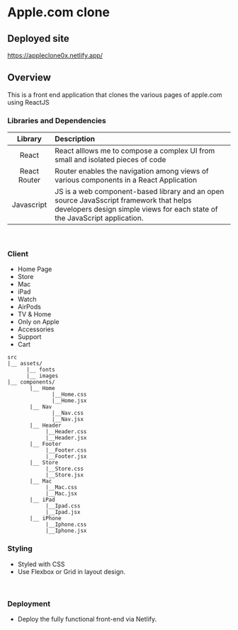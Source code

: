 # Apple.com clone

## Deployed site
https://appleclone0x.netlify.app/

## Overview

This is a front end application that clones the various pages of apple.com using ReactJS

 ### Libraries and Dependencies

|     Library      | Description                                |
| :--------------: | :----------------------------------------- |
|      React       | React alllows me to compose a complex UI from small and isolated pieces of code |
|   React Router   | Router enables the navigation among views of various components in a React Application |
| Javascript | JS is a web component-based library and an open source JavaSscript framework that helps developers design simple views for each state of the JavaScript application. |
<br>

### Client 
- Home Page
- Store
- Mac
- iPad
- Watch
- AirPods
- TV & Home
- Only on Apple
- Accessories
- Support
- Cart

``` 
src
|__ assets/
      |__ fonts
      |__ images
|__ components/
       |__ Home
              |__Home.css
              |__Home.jsx
       |__ Nav
              |__Nav.css
              |__Nav.jsx
       |__ Header
            |__Header.css
            |__Header.jsx
       |__ Footer
            |__Footer.css
            |__Footer.jsx
       |__ Store
            |__Store.css
            |__Store.jsx
       |__ Mac
            |__Mac.css
            |__Mac.jsx
       |__ iPad
            |__Ipad.css
            |__Ipad.jsx
       |__ iPhone
            |__Iphone.css
            |__Iphone.jsx
```

### Styling
- Styled with CSS
- Use Flexbox or Grid in layout design.
<br>

### Deployment 
- Deploy the fully functional front-end via Netlify.
<br>
